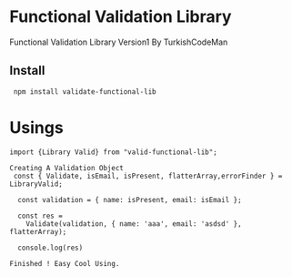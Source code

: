 # Functional Validation Library

Functional Validation Library Version1 By TurkishCodeMan

## Install
```
 npm install validate-functional-lib
 ```

# Usings

```
import {Library Valid} from "valid-functional-lib";

Creating A Validation Object
 const { Validate, isEmail, isPresent, flatterArray,errorFinder } = LibraryValid;

  const validation = { name: isPresent, email: isEmail };

  const res =
    Validate(validation, { name: 'aaa', email: 'asdsd' }, flatterArray);

  console.log(res)

Finished ! Easy Cool Using.
```